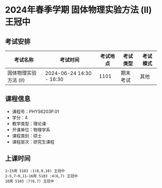 # 2024年春季学期 固体物理实验方法 (II) 王冠中




## 考试安排

| 考试名称 | 考试时间 | 考试地点 | 考试类型 | 考试模式 |
| -------- | -------- | -------- | -------- | -------- |
| 固体物理实验方法 (II) | 2024-06-24 14:30 - 16:30 | 1101 | 期末考试 | 其他 |





## 课程信息

- 课程号：PHYS6203P.01
- 学分：4
- 教学类型：理论课
- 开课单位：物理学系
- 课程类别：硕士
- 课程层次：研究生课程

## 上课时间

```
1~15周 5103 :1(8,9,10) 王冠中
1~5,7~9,11~16周 5103 :4(6,7) 王冠中
10周 5103 :7(6,7) 王冠中
```

